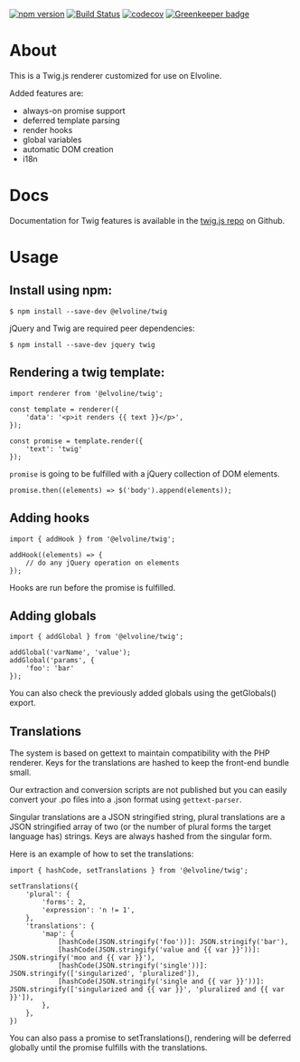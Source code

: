 [![npm version](https://img.shields.io/npm/v/@elvoline/twig.svg)](https://www.npmjs.com/package/@elvoline/twig)
[![Build Status](https://travis-ci.org/elvoline/twig.svg?branch=master)](https://travis-ci.org/elvoline/twig)
[![codecov](https://codecov.io/gh/elvoline/twig/branch/master/graph/badge.svg)](https://codecov.io/gh/elvoline/twig)
[![Greenkeeper badge](https://badges.greenkeeper.io/elvoline/twig.svg)](https://greenkeeper.io/)

# About

This is a Twig.js renderer customized for use on Elvoline.

Added features are:

* always-on promise support
* deferred template parsing
* render hooks
* global variables
* automatic DOM creation
* i18n

# Docs

Documentation for Twig features is available in the [twig.js repo](https://github.com/twigjs/twig.js) on Github.

# Usage

## Install using npm:

```
$ npm install --save-dev @elvoline/twig 
```

jQuery and Twig are required peer dependencies:

```
$ npm install --save-dev jquery twig
```

## Rendering a twig template:

```
import renderer from '@elvoline/twig';

const template = renderer({
	'data': '<p>it renders {{ text }}</p>',
});

const promise = template.render({
	'text': 'twig'
});
```

`promise` is going to be fulfilled with a jQuery collection of DOM elements.

```
promise.then((elements) => $('body').append(elements));
```

## Adding hooks

```
import { addHook } from '@elvoline/twig';

addHook((elements) => {
	// do any jQuery operation on elements
});
```

Hooks are run before the promise is fulfilled.

## Adding globals

```
import { addGlobal } from '@elvoline/twig';

addGlobal('varName', 'value');
addGlobal('params', {
	'foo': 'bar'
});
```

You can also check the previously added globals using the getGlobals() export.

## Translations

The system is based on gettext to maintain compatibility with the PHP renderer.
Keys for the translations are hashed to keep the front-end bundle small.

Our extraction and conversion scripts are not published but you can easily convert your .po files into a .json format using `gettext-parser`.

Singular translations are a JSON stringified string, plural translations are a JSON stringified array of two (or the number of plural forms the target language has) strings.
Keys are always hashed from the singular form.

Here is an example of how to set the translations:

```
import { hashCode, setTranslations } from '@elvoline/twig';

setTranslations({
	'plural': {
		'forms': 2,
		'expression': 'n != 1',
	},
	'translations': {
		'map': {
			[hashCode(JSON.stringify('foo'))]: JSON.stringify('bar'),
			[hashCode(JSON.stringify('value and {{ var }}'))]: JSON.stringify('moo and {{ var }}'),
			[hashCode(JSON.stringify('single'))]: JSON.stringify(['singularized', 'pluralized']),
			[hashCode(JSON.stringify('single and {{ var }}'))]: JSON.stringify(['singularized and {{ var }}', 'pluralized and {{ var }}']),
		},
	},
})
```

You can also pass a promise to setTranslations(), rendering will be deferred globally until the promise fulfills with the translations.
